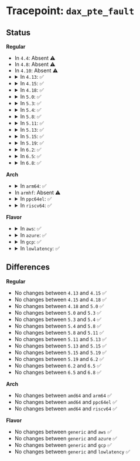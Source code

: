 # Tracepoint: <code>dax_pte_fault</code>

## Status
<b>Regular</b>
<ul>
<li>
In <code>4.4</code>: Absent ⚠️
</li>
<li>
In <code>4.8</code>: Absent ⚠️
</li>
<li>
In <code>4.10</code>: Absent ⚠️
</li>
<li>
<details>
<summary>In <code>4.13</code>: ✅</summary>

Event:

```c
struct trace_event_raw_dax_pte_fault_class {
    struct trace_entry ent;
    long unsigned int ino;
    long unsigned int vm_flags;
    long unsigned int address;
    long unsigned int pgoff;
    dev_t dev;
    unsigned int flags;
    int result;
    char __data[0];
};
```
Function:

```c
void trace_event_raw_event_dax_pte_fault_class(void *__data, struct inode *inode, struct vm_fault *vmf, int result);
```
</details>
</li>
<li>
<details>
<summary>In <code>4.15</code>: ✅</summary>

Event:

```c
struct trace_event_raw_dax_pte_fault_class {
    struct trace_entry ent;
    long unsigned int ino;
    long unsigned int vm_flags;
    long unsigned int address;
    long unsigned int pgoff;
    dev_t dev;
    unsigned int flags;
    int result;
    char __data[0];
};
```
Function:

```c
void trace_event_raw_event_dax_pte_fault_class(void *__data, struct inode *inode, struct vm_fault *vmf, int result);
```
</details>
</li>
<li>
<details>
<summary>In <code>4.18</code>: ✅</summary>

Event:

```c
struct trace_event_raw_dax_pte_fault_class {
    struct trace_entry ent;
    long unsigned int ino;
    long unsigned int vm_flags;
    long unsigned int address;
    long unsigned int pgoff;
    dev_t dev;
    unsigned int flags;
    int result;
    char __data[0];
};
```
Function:

```c
void trace_event_raw_event_dax_pte_fault_class(void *__data, struct inode *inode, struct vm_fault *vmf, int result);
```
</details>
</li>
<li>
<details>
<summary>In <code>5.0</code>: ✅</summary>

Event:

```c
struct trace_event_raw_dax_pte_fault_class {
    struct trace_entry ent;
    long unsigned int ino;
    long unsigned int vm_flags;
    long unsigned int address;
    long unsigned int pgoff;
    dev_t dev;
    unsigned int flags;
    int result;
    char __data[0];
};
```
Function:

```c
void trace_event_raw_event_dax_pte_fault_class(void *__data, struct inode *inode, struct vm_fault *vmf, int result);
```
</details>
</li>
<li>
<details>
<summary>In <code>5.3</code>: ✅</summary>

Event:

```c
struct trace_event_raw_dax_pte_fault_class {
    struct trace_entry ent;
    long unsigned int ino;
    long unsigned int vm_flags;
    long unsigned int address;
    long unsigned int pgoff;
    dev_t dev;
    unsigned int flags;
    int result;
    char __data[0];
};
```
Function:

```c
void trace_event_raw_event_dax_pte_fault_class(void *__data, struct inode *inode, struct vm_fault *vmf, int result);
```
</details>
</li>
<li>
<details>
<summary>In <code>5.4</code>: ✅</summary>

Event:

```c
struct trace_event_raw_dax_pte_fault_class {
    struct trace_entry ent;
    long unsigned int ino;
    long unsigned int vm_flags;
    long unsigned int address;
    long unsigned int pgoff;
    dev_t dev;
    unsigned int flags;
    int result;
    char __data[0];
};
```
Function:

```c
void trace_event_raw_event_dax_pte_fault_class(void *__data, struct inode *inode, struct vm_fault *vmf, int result);
```
</details>
</li>
<li>
<details>
<summary>In <code>5.8</code>: ✅</summary>

Event:

```c
struct trace_event_raw_dax_pte_fault_class {
    struct trace_entry ent;
    long unsigned int ino;
    long unsigned int vm_flags;
    long unsigned int address;
    long unsigned int pgoff;
    dev_t dev;
    unsigned int flags;
    int result;
    char __data[0];
};
```
Function:

```c
void trace_event_raw_event_dax_pte_fault_class(void *__data, struct inode *inode, struct vm_fault *vmf, int result);
```
</details>
</li>
<li>
<details>
<summary>In <code>5.11</code>: ✅</summary>

Event:

```c
struct trace_event_raw_dax_pte_fault_class {
    struct trace_entry ent;
    long unsigned int ino;
    long unsigned int vm_flags;
    long unsigned int address;
    long unsigned int pgoff;
    dev_t dev;
    unsigned int flags;
    int result;
    char __data[0];
};
```
Function:

```c
void trace_event_raw_event_dax_pte_fault_class(void *__data, struct inode *inode, struct vm_fault *vmf, int result);
```
</details>
</li>
<li>
<details>
<summary>In <code>5.13</code>: ✅</summary>

Event:

```c
struct trace_event_raw_dax_pte_fault_class {
    struct trace_entry ent;
    long unsigned int ino;
    long unsigned int vm_flags;
    long unsigned int address;
    long unsigned int pgoff;
    dev_t dev;
    unsigned int flags;
    int result;
    char __data[0];
};
```
Function:

```c
void trace_event_raw_event_dax_pte_fault_class(void *__data, struct inode *inode, struct vm_fault *vmf, int result);
```
</details>
</li>
<li>
<details>
<summary>In <code>5.15</code>: ✅</summary>

Event:

```c
struct trace_event_raw_dax_pte_fault_class {
    struct trace_entry ent;
    long unsigned int ino;
    long unsigned int vm_flags;
    long unsigned int address;
    long unsigned int pgoff;
    dev_t dev;
    unsigned int flags;
    int result;
    char __data[0];
};
```
Function:

```c
void trace_event_raw_event_dax_pte_fault_class(void *__data, struct inode *inode, struct vm_fault *vmf, int result);
```
</details>
</li>
<li>
<details>
<summary>In <code>5.19</code>: ✅</summary>

Event:

```c
struct trace_event_raw_dax_pte_fault_class {
    struct trace_entry ent;
    long unsigned int ino;
    long unsigned int vm_flags;
    long unsigned int address;
    long unsigned int pgoff;
    dev_t dev;
    unsigned int flags;
    int result;
    char __data[0];
};
```
Function:

```c
void trace_event_raw_event_dax_pte_fault_class(void *__data, struct inode *inode, struct vm_fault *vmf, int result);
```
</details>
</li>
<li>
<details>
<summary>In <code>6.2</code>: ✅</summary>

Event:

```c
struct trace_event_raw_dax_pte_fault_class {
    struct trace_entry ent;
    long unsigned int ino;
    long unsigned int vm_flags;
    long unsigned int address;
    long unsigned int pgoff;
    dev_t dev;
    unsigned int flags;
    int result;
    char __data[0];
};
```
Function:

```c
void trace_event_raw_event_dax_pte_fault_class(void *__data, struct inode *inode, struct vm_fault *vmf, int result);
```
</details>
</li>
<li>
<details>
<summary>In <code>6.5</code>: ✅</summary>

Event:

```c
struct trace_event_raw_dax_pte_fault_class {
    struct trace_entry ent;
    long unsigned int ino;
    long unsigned int vm_flags;
    long unsigned int address;
    long unsigned int pgoff;
    dev_t dev;
    unsigned int flags;
    int result;
    char __data[0];
};
```
Function:

```c
void trace_event_raw_event_dax_pte_fault_class(void *__data, struct inode *inode, struct vm_fault *vmf, int result);
```
</details>
</li>
<li>
<details>
<summary>In <code>6.8</code>: ✅</summary>

Event:

```c
struct trace_event_raw_dax_pte_fault_class {
    struct trace_entry ent;
    long unsigned int ino;
    long unsigned int vm_flags;
    long unsigned int address;
    long unsigned int pgoff;
    dev_t dev;
    unsigned int flags;
    int result;
    char __data[0];
};
```
Function:

```c
void trace_event_raw_event_dax_pte_fault_class(void *__data, struct inode *inode, struct vm_fault *vmf, int result);
```
</details>
</li>
</ul>
<b>Arch</b>
<ul>
<li>
<details>
<summary>In <code>arm64</code>: ✅</summary>

Event:

```c
struct trace_event_raw_dax_pte_fault_class {
    struct trace_entry ent;
    long unsigned int ino;
    long unsigned int vm_flags;
    long unsigned int address;
    long unsigned int pgoff;
    dev_t dev;
    unsigned int flags;
    int result;
    char __data[0];
};
```
Function:

```c
void trace_event_raw_event_dax_pte_fault_class(void *__data, struct inode *inode, struct vm_fault *vmf, int result);
```
</details>
</li>
<li>
In <code>armhf</code>: Absent ⚠️
</li>
<li>
<details>
<summary>In <code>ppc64el</code>: ✅</summary>

Event:

```c
struct trace_event_raw_dax_pte_fault_class {
    struct trace_entry ent;
    long unsigned int ino;
    long unsigned int vm_flags;
    long unsigned int address;
    long unsigned int pgoff;
    dev_t dev;
    unsigned int flags;
    int result;
    char __data[0];
};
```
Function:

```c
void trace_event_raw_event_dax_pte_fault_class(void *__data, struct inode *inode, struct vm_fault *vmf, int result);
```
</details>
</li>
<li>
<details>
<summary>In <code>riscv64</code>: ✅</summary>

Event:

```c
struct trace_event_raw_dax_pte_fault_class {
    struct trace_entry ent;
    long unsigned int ino;
    long unsigned int vm_flags;
    long unsigned int address;
    long unsigned int pgoff;
    dev_t dev;
    unsigned int flags;
    int result;
    char __data[0];
};
```
Function:

```c
void trace_event_raw_event_dax_pte_fault_class(void *__data, struct inode *inode, struct vm_fault *vmf, int result);
```
</details>
</li>
</ul>
<b>Flavor</b>
<ul>
<li>
<details>
<summary>In <code>aws</code>: ✅</summary>

Event:

```c
struct trace_event_raw_dax_pte_fault_class {
    struct trace_entry ent;
    long unsigned int ino;
    long unsigned int vm_flags;
    long unsigned int address;
    long unsigned int pgoff;
    dev_t dev;
    unsigned int flags;
    int result;
    char __data[0];
};
```
Function:

```c
void trace_event_raw_event_dax_pte_fault_class(void *__data, struct inode *inode, struct vm_fault *vmf, int result);
```
</details>
</li>
<li>
<details>
<summary>In <code>azure</code>: ✅</summary>

Event:

```c
struct trace_event_raw_dax_pte_fault_class {
    struct trace_entry ent;
    long unsigned int ino;
    long unsigned int vm_flags;
    long unsigned int address;
    long unsigned int pgoff;
    dev_t dev;
    unsigned int flags;
    int result;
    char __data[0];
};
```
Function:

```c
void trace_event_raw_event_dax_pte_fault_class(void *__data, struct inode *inode, struct vm_fault *vmf, int result);
```
</details>
</li>
<li>
<details>
<summary>In <code>gcp</code>: ✅</summary>

Event:

```c
struct trace_event_raw_dax_pte_fault_class {
    struct trace_entry ent;
    long unsigned int ino;
    long unsigned int vm_flags;
    long unsigned int address;
    long unsigned int pgoff;
    dev_t dev;
    unsigned int flags;
    int result;
    char __data[0];
};
```
Function:

```c
void trace_event_raw_event_dax_pte_fault_class(void *__data, struct inode *inode, struct vm_fault *vmf, int result);
```
</details>
</li>
<li>
<details>
<summary>In <code>lowlatency</code>: ✅</summary>

Event:

```c
struct trace_event_raw_dax_pte_fault_class {
    struct trace_entry ent;
    long unsigned int ino;
    long unsigned int vm_flags;
    long unsigned int address;
    long unsigned int pgoff;
    dev_t dev;
    unsigned int flags;
    int result;
    char __data[0];
};
```
Function:

```c
void trace_event_raw_event_dax_pte_fault_class(void *__data, struct inode *inode, struct vm_fault *vmf, int result);
```
</details>
</li>
</ul>

## Differences
<b>Regular</b>
<ul>
<li>
No changes between <code>4.13</code> and <code>4.15</code> ✅
</li>
<li>
No changes between <code>4.15</code> and <code>4.18</code> ✅
</li>
<li>
No changes between <code>4.18</code> and <code>5.0</code> ✅
</li>
<li>
No changes between <code>5.0</code> and <code>5.3</code> ✅
</li>
<li>
No changes between <code>5.3</code> and <code>5.4</code> ✅
</li>
<li>
No changes between <code>5.4</code> and <code>5.8</code> ✅
</li>
<li>
No changes between <code>5.8</code> and <code>5.11</code> ✅
</li>
<li>
No changes between <code>5.11</code> and <code>5.13</code> ✅
</li>
<li>
No changes between <code>5.13</code> and <code>5.15</code> ✅
</li>
<li>
No changes between <code>5.15</code> and <code>5.19</code> ✅
</li>
<li>
No changes between <code>5.19</code> and <code>6.2</code> ✅
</li>
<li>
No changes between <code>6.2</code> and <code>6.5</code> ✅
</li>
<li>
No changes between <code>6.5</code> and <code>6.8</code> ✅
</li>
</ul>
<b>Arch</b>
<ul>
<li>
No changes between <code>amd64</code> and <code>arm64</code> ✅
</li>
<li>
No changes between <code>amd64</code> and <code>ppc64el</code> ✅
</li>
<li>
No changes between <code>amd64</code> and <code>riscv64</code> ✅
</li>
</ul>
<b>Flavor</b>
<ul>
<li>
No changes between <code>generic</code> and <code>aws</code> ✅
</li>
<li>
No changes between <code>generic</code> and <code>azure</code> ✅
</li>
<li>
No changes between <code>generic</code> and <code>gcp</code> ✅
</li>
<li>
No changes between <code>generic</code> and <code>lowlatency</code> ✅
</li>
</ul>
